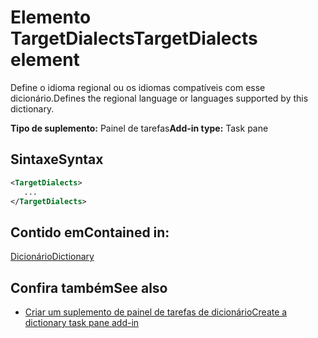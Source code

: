 # <a name="targetdialects-element"></a><span data-ttu-id="ddfeb-101">Elemento TargetDialects</span><span class="sxs-lookup"><span data-stu-id="ddfeb-101">TargetDialects element</span></span>

<span data-ttu-id="ddfeb-102">Define o idioma regional ou os idiomas compatíveis com esse dicionário.</span><span class="sxs-lookup"><span data-stu-id="ddfeb-102">Defines the regional language or languages supported by this dictionary.</span></span>

<span data-ttu-id="ddfeb-103">**Tipo de suplemento:** Painel de tarefas</span><span class="sxs-lookup"><span data-stu-id="ddfeb-103">**Add-in type:** Task pane</span></span>

## <a name="syntax"></a><span data-ttu-id="ddfeb-104">Sintaxe</span><span class="sxs-lookup"><span data-stu-id="ddfeb-104">Syntax</span></span>

```XML
<TargetDialects>
   ...
</TargetDialects>
```

## <a name="contained-in"></a><span data-ttu-id="ddfeb-105">Contido em</span><span class="sxs-lookup"><span data-stu-id="ddfeb-105">Contained in:</span></span>

[<span data-ttu-id="ddfeb-106">Dicionário</span><span class="sxs-lookup"><span data-stu-id="ddfeb-106">Dictionary</span></span>](dictionary.md)

## <a name="see-also"></a><span data-ttu-id="ddfeb-107">Confira também</span><span class="sxs-lookup"><span data-stu-id="ddfeb-107">See also</span></span>

- [<span data-ttu-id="ddfeb-108">Criar um suplemento de painel de tarefas de dicionário</span><span class="sxs-lookup"><span data-stu-id="ddfeb-108">Create a dictionary task pane add-in</span></span>](https://docs.microsoft.com/office/dev/add-ins/word/dictionary-task-pane-add-ins)
    
